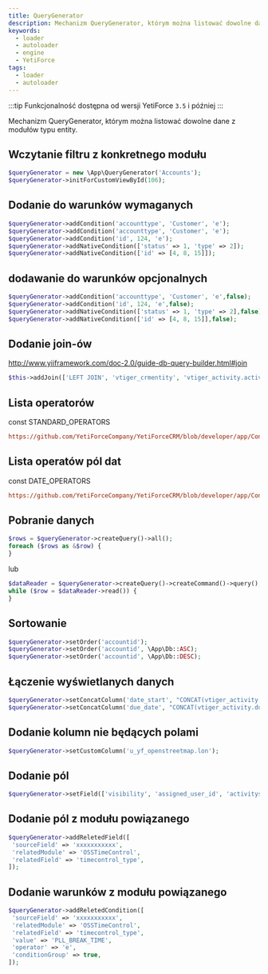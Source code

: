 ```yaml
---
title: QueryGenerator
description: Mechanizm QueryGenerator, którym można listować dowolne dane z modułów typu entity.
keywords:
  - loader
  - autoloader
  - engine
  - YetiForce
tags:
  - loader
  - autoloader
---
```


:::tip Funkcjonalność dostępna od wersji YetiForce `3.5` i później
:::

Mechanizm QueryGenerator, którym można listować dowolne dane z modułów typu entity.

## Wczytanie filtru z konkretnego modułu

```php
$queryGenerator = new \App\QueryGenerator('Accounts');
$queryGenerator->initForCustomViewById(106);
```

## Dodanie do warunków wymaganych

```php
$queryGenerator->addCondition('accounttype', 'Customer', 'e');
$queryGenerator->addCondition('accounttype', 'Customer', 'e');
$queryGenerator->addCondition('id', 124, 'e');
$queryGenerator->addNativeCondition(['status' => 1, 'type' => 2]);
$queryGenerator->addNativeCondition(['id' => [4, 8, 15]]);
```

## dodawanie do warunków opcjonalnych

```php
$queryGenerator->addCondition('accounttype', 'Customer', 'e',false);
$queryGenerator->addCondition('id', 124, 'e',false);
$queryGenerator->addNativeCondition(['status' => 1, 'type' => 2],false);
$queryGenerator->addNativeCondition(['id' => [4, 8, 15]],false);
```

## Dodanie join-ów

http://www.yiiframework.com/doc-2.0/guide-db-query-builder.html#join

```php
$this->addJoin(['LEFT JOIN', 'vtiger_crmentity', 'vtiger_activity.activityid = vtiger_crmentity.crmid');
```

## Lista operatorów

const STANDARD_OPERATORS

```ini reference
https://github.com/YetiForceCompany/YetiForceCRM/blob/developer/app/Condition.php#L65-L103
```

## Lista operatów pól dat

const DATE_OPERATORS

```ini reference
https://github.com/YetiForceCompany/YetiForceCRM/blob/developer/app/Condition.php#L22-L58
```

## Pobranie danych

```php
$rows = $queryGenerator->createQuery()->all();
foreach ($rows as &$row) {
}
```

lub

```php
$dataReader = $queryGenerator->createQuery()->createCommand()->query();
while ($row = $dataReader->read()) {
}
```

## Sortowanie

```php
$queryGenerator->setOrder('accountid');
$queryGenerator->setOrder('accountid', \App\Db::ASC);
$queryGenerator->setOrder('accountid', \App\Db::DESC);
```

## Łączenie wyświetlanych danych

```php
$queryGenerator->setConcatColumn('date_start', "CONCAT(vtiger_activity.date_start, ' ', vtiger_activity.time_start)");
$queryGenerator->setConcatColumn('due_date', "CONCAT(vtiger_activity.due_date, ' ', vtiger_activity.time_end)");
```

## Dodanie kolumn nie będących polami

```php
$queryGenerator->setCustomColumn('u_yf_openstreetmap.lon');
```

## Dodanie pól

```php
$queryGenerator->setField(['visibility', 'assigned_user_id', 'activitystatus']);
```

## Dodanie pól z modułu powiązanego

```php
$queryGenerator->addReletedField([
 'sourceField' => 'xxxxxxxxxxx',
 'relatedModule' => 'OSSTimeControl',
 'relatedField' => 'timecontrol_type',
]);
```

## Dodanie warunków z modułu powiązanego

```php
$queryGenerator->addReletedCondition([
 'sourceField' => 'xxxxxxxxxxx',
 'relatedModule' => 'OSSTimeControl',
 'relatedField' => 'timecontrol_type',
 'value' => 'PLL_BREAK_TIME',
 'operator' => 'e',
 'conditionGroup' => true,
]);
```
